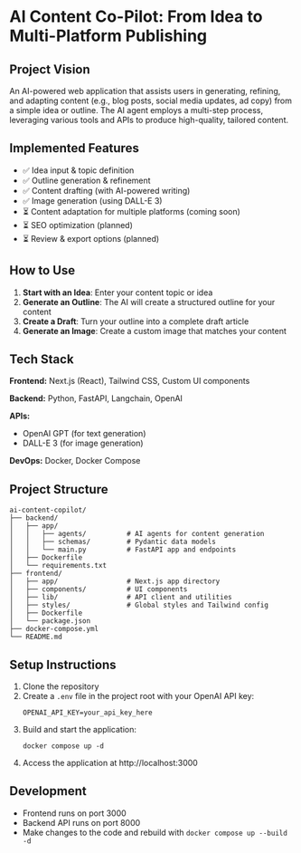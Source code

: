 # AI Content Co-Pilot: From Idea to Multi-Platform Publishing

## Project Vision
An AI-powered web application that assists users in generating, refining, and adapting content (e.g., blog posts, social media updates, ad copy) from a simple idea or outline. The AI agent employs a multi-step process, leveraging various tools and APIs to produce high-quality, tailored content.

## Implemented Features
- ✅ Idea input & topic definition
- ✅ Outline generation & refinement
- ✅ Content drafting (with AI-powered writing)
- ✅ Image generation (using DALL-E 3)
- ⏳ Content adaptation for multiple platforms (coming soon)
- ⏳ SEO optimization (planned)
- ⏳ Review & export options (planned)

## How to Use
1. **Start with an Idea**: Enter your content topic or idea
2. **Generate an Outline**: The AI will create a structured outline for your content
3. **Create a Draft**: Turn your outline into a complete draft article
4. **Generate an Image**: Create a custom image that matches your content

## Tech Stack
**Frontend:** Next.js (React), Tailwind CSS, Custom UI components

**Backend:** Python, FastAPI, Langchain, OpenAI

**APIs:** 
- OpenAI GPT (for text generation)
- DALL-E 3 (for image generation)

**DevOps:** Docker, Docker Compose

## Project Structure
```
ai-content-copilot/
├── backend/
│   ├── app/
│   │   ├── agents/          # AI agents for content generation
│   │   ├── schemas/         # Pydantic data models
│   │   └── main.py          # FastAPI app and endpoints
│   ├── Dockerfile
│   └── requirements.txt
├── frontend/
│   ├── app/                 # Next.js app directory
│   ├── components/          # UI components
│   ├── lib/                 # API client and utilities
│   ├── styles/              # Global styles and Tailwind config
│   ├── Dockerfile
│   └── package.json
├── docker-compose.yml
└── README.md
```

## Setup Instructions
1. Clone the repository
2. Create a `.env` file in the project root with your OpenAI API key:
   ```
   OPENAI_API_KEY=your_api_key_here
   ```
3. Build and start the application:
   ```
   docker compose up -d
   ```
4. Access the application at http://localhost:3000

## Development
- Frontend runs on port 3000
- Backend API runs on port 8000
- Make changes to the code and rebuild with `docker compose up --build -d`
